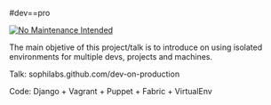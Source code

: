 #dev==pro

[![No Maintenance Intended](http://unmaintained.tech/badge.svg)](http://unmaintained.tech/)

The main objetive of this project/talk is to introduce on using isolated environments for multiple devs, projects and machines.

Talk: sophilabs.github.com/dev-on-production

Code: Django + Vagrant + Puppet + Fabric + VirtualEnv
